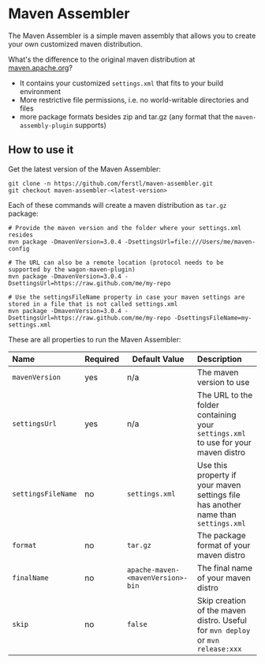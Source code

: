 # Maven Assembler
The Maven Assembler is a simple maven assembly that allows you to create your own customized maven distribution.

What's the difference to the original maven distribution at
[maven.apache.org](http://maven.apache.org)?
- It contains your customized `settings.xml` that fits to your build environment
- More restrictive file permissions, i.e. no world-writable directories and files
- more package formats besides zip and tar.gz (any format that the `maven-assembly-plugin` supports)

## How to use it
Get the latest version of the Maven Assembler:

    git clone -n https://github.com/ferstl/maven-assembler.git
    git checkout maven-assembler-<latest-version>

Each of these commands will create a maven distribution as `tar.gz` package:

    # Provide the maven version and the folder where your settings.xml resides
    mvn package -DmavenVersion=3.0.4 -DsettingsUrl=file:///Users/me/maven-config
 
    # The URL can also be a remote location (protocol needs to be supported by the wagon-maven-plugin)
    mvn package -DmavenVersion=3.0.4 -DsettingsUrl=https://raw.github.com/me/my-repo
    
    # Use the settingsFileName property in case your maven settings are stored in a file that is not called settings.xml
    mvn package -DmavenVersion=3.0.4 -DsettingsUrl=https://raw.github.com/me/my-repo -DsettingsFileName=my-settings.xml

These are all properties to run the Maven Assembler:

| Name | Required | Default Value | Description |
| :--- | -------- | ------------- | :---------- |
| `mavenVersion` | yes | n/a | The maven version to use |
| `settingsUrl` | yes | n/a | The URL to the folder containing your `settings.xml` to use for your maven distro |
| `settingsFileName` | no | `settings.xml` | Use this property if your maven settings file has another name than `settings.xml` |
| `format` | no | `tar.gz`| The package format of your maven distro |
| `finalName` | no | `apache-maven-<mavenVersion>-bin`| The final name of your maven distro |
| `skip` | no | `false`| Skip creation of the maven distro. Useful for `mvn deploy` or `mvn release:xxx` |
